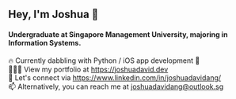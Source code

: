 ## Hey, I'm Joshua 👋

#### Undergraduate at Singapore Management University, majoring in Information Systems.

🔥 Currently dabbling with Python / iOS app development  <br />
👨🏻‍💻 View my portfolio at https://joshuadavid.dev <br />
💬 Let's connect via https://www.linkedin.com/in/joshuadavidang/ <br />
📫 Alternatively, you can reach me at joshuadavidang@outlook.sg
